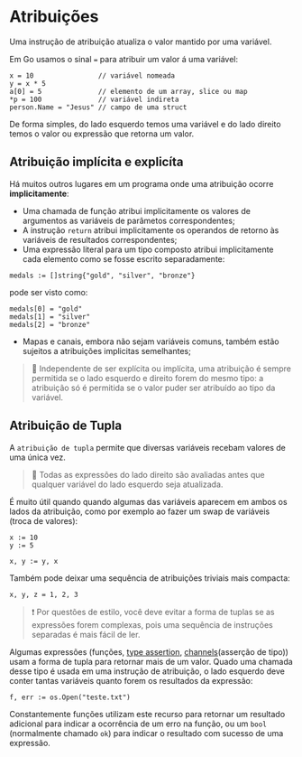# Atribuições

Uma instrução de atribuição atualiza o valor mantido por uma variável.

Em Go usamos o sinal `=` para atribuir um valor á uma variável:

```golang
x = 10                // variável nomeada
y = x * 5
a[0] = 5              // elemento de um array, slice ou map
*p = 100              // variável indireta
person.Name = "Jesus" // campo de uma struct
```

De forma simples, do lado esquerdo temos uma variável e do lado direito temos o valor ou expressão que retorna um valor.

## Atribuição implícita e explicíta

Há muitos outros lugares em um programa onde uma atribuição ocorre **implicitamente**:

- Uma chamada de função atribui implicitamente os valores de argumentos as variáveis de parâmetos correspondentes;
- A instrução `return` atribui implicitamente os operandos de retorno às variáveis de resultados correspondentes;
- Uma expressão literal para um tipo composto atribui implicitamente cada elemento como se fosse escrito separadamente:

```golang
medals := []string{"gold", "silver", "bronze"}
```

pode ser visto como:

```golang
medals[0] = "gold"
medals[1] = "silver"
medals[2] = "bronze"
```
- Mapas e canais, embora não sejam variáveis comuns, também estão sujeitos a atribuições implicitas semelhantes;

> :mega: Independente de ser explícita ou implícita, uma atribuição é sempre permitida se o lado esquerdo e direito forem do mesmo tipo: a atribuição só é permitida se o valor puder ser atribuído ao tipo da variável.

## Atribuição de Tupla

A `atribuição de tupla` permite que diversas variáveis recebam valores de uma única vez.

> :mega: Todas as expressões do lado direito são avaliadas antes que qualquer variável do lado esquerdo seja atualizada.

É muito útil quando quando algumas das variáveis aparecem em ambos os lados da atribuição, como por exemplo ao fazer um swap de variáveis (troca de valores):

```golang
x := 10
y := 5

x, y := y, x
```

Também pode deixar uma sequência de atribuições triviais mais compacta:

```golang
x, y, z = 1, 2, 3
```

> :exclamation: Por questões de estilo, você deve evitar a forma de tuplas se as expressões forem complexas, pois uma sequência de instruções separadas é mais fácil de ler.

Algumas expressões (funções, [type assertion](../type_assertion/README.md), [channels](../channels/README.md)(asserção de tipo)) usam a forma de tupla para retornar mais de um valor. Quado uma chamada desse tipo é usada em uma instrução de atribuição, o lado esquerdo deve conter tantas variáveis quanto forem os resultados da expressão:

```golang
f, err := os.Open("teste.txt")
```

Constantemente funções utilizam este recurso para retornar um resultado adicional para indicar a ocorrência de um erro na função, ou um `bool` (normalmente chamado `ok`) para indicar o resultado com sucesso de uma expressão.